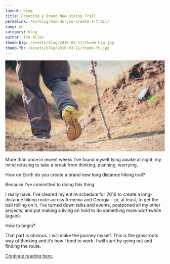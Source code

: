 ```yaml
---
layout: blog
title: Creating a Brand New Hiking Trail
permalink: /en/blog/how-do-you-create-a-trail/
lang: en
category: blog
author: Tom Allen
thumb-big: /assets/blog/2016-03-11/thumb-big.jpg
thumb-fb: /assets/blog/2016-03-11/thumb-fb.jpg
---
```


![image01][]

More than once in recent weeks I’ve found myself lying awake at night, my mind refusing to take a break from thinking, planning, worrying.

How on Earth do you create a brand new long distance hiking trail?

Because I’ve committed to doing this thing.

I really have. I’ve cleared my entire schedule for 2016 to create a long-distance hiking route across Armenia and Georgia – or, at least, to get the ball rolling on it. I’ve turned down talks and events, postponed all my other projects, and put making a living on hold to do something more worthwhile (again).

How to begin?

That part is obvious. I will make the journey myself. This is the grassroots way of thinking and it’s how I tend to work. I will start by going out and finding the route.


[Continue reading here.](http://tomallen.info/how-on-earth-do-you-create-a-brand-new-long-distance-hiking-trail/)




[image01]: /assets/blog/2016-03-11/image01.jpg